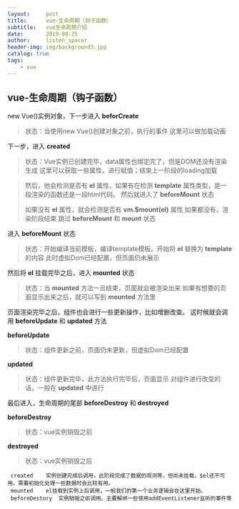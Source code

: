```yaml
---
layout:     post
title:      vue-生命周期（钩子函数）
subtitle:   vue生命周期介绍
date:       2019-08-25
author:     listen_spacer
header-img: img/background3.jpg
catalog: true
tags:
    - vue
---
```

## vue-生命周期（钩子函数）

new Vue()实例对象，下一步进入 **beforCreate**
>  状态：当使用new Vue()创建对象之前，执行的事件
>  这里可以做加载动画
  
  下一步，进入 **created**
> 状态：Vue实例已创建完毕，data属性也绑定完了，但是DOM还没有渲染生成
> 这里可以获取一些属性，进行赋值；结束上一阶段的loading加载

> 然后，他会检测是否有 **el** 属性，如果有在检测 **template** 属性类型，是一段渲染的函数还是一段html代码。
> 然后就进入了 **beforeMount** 状态
>  
> 如果没有 **el** 属性，就会检测是否有 **vm.$mount(el)** 属性
> 如果都没有，渲染阶段结束 跳过 **beforeMount** 和 **mount** 状态

 进入  **beforeMount** 状态
 > 状态：开始编译当前模板，编译template模板。开始将 **el** 替换为 **template** 的内容
 > 此时虚拟Dom已经配置，但页面仍未展示
 
 然后将 **el** 挂载完毕之后，进入 **mounted** 状态
 > 状态：当 **mounted** 方法一旦结束，页面就会被渲染出来
 > 如果有想要的页面显示出来之后，就可以写到 **mounted** 方法里

页面渲染完毕之后，组件也会进行一些更新操作，比如增删改查。
这时候就会调用 **beforeUpdate** 和 **updated** 方法

**beforeUpdate**
> 状态：组件更新之前，页面仍未更新，但虚拟Dom已经配置

**updated**
> 状态：组件更新完毕，此方法执行完毕后，页面显示
> 对组件进行改变的话，一般在 **updated** 中进行

最后进入，生命周期的尾部 **beforeDestroy** 和 **destroyed**

**beforeDestroy**
> 状态：vue实例销毁之前

**destroyed**
> 状态：vue实例销毁之后

```
 created    实例创建完成后调用，此阶段完成了数据的观测等，但尚未挂载，$el还不可用。需要初始化处理一些数据时会比较有用。
 mounted    el挂载到实例上后调用，一般我们的第一个业务逻辑会在这里开始。
 beforeDestory  实例销毁之前调用。主要解绑一些使用addEventListener监听的事件等
```